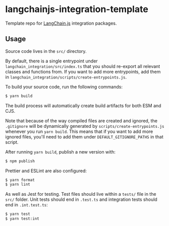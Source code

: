 # langchainjs-integration-template

Template repo for [LangChain.js](https://github.com/langchain-ai/langchainjs) integration packages.

## Usage

Source code lives in the `src/` directory.

By default, there is a single entrypoint under `langchain_integration/src/index.ts` that you should re-export all relevant classes and functions from.
If you want to add more entrypoints, add them in `langchain_integration/scripts/create-entrypoints.js`.

To build your source code, run the following commands:

```bash
$ yarn build
```

The build process will automatically create build artifacts for both ESM and CJS.

Note that because of the way compiled files are created and ignored, the `.gitignore` will be dynamically generated by `scripts/create-entrypoints.js` whenever you run `yarn build`.
This means that if you want to add more ignored files, you'll need to add them under `DEFAULT_GITIGNORE_PATHS` in that script.

After running `yarn build`, publish a new version with:

```bash
$ npm publish
```

Prettier and ESLint are also configured:

```bash
$ yarn format
$ yarn lint
```

As well as Jest for testing. Test files should live within a `tests/` file in the `src/` folder. Unit tests should end in `.test.ts` and integration tests should
end in `.int.test.ts`:

```bash
$ yarn test
$ yarn test:int
```

